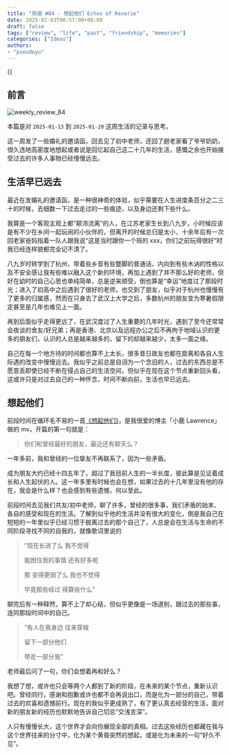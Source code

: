 ```yaml
---
title: "周报 #84 - 想起他们 Echos of Reverie"
date: 2025-02-03T00:57:00+08:00
draft: false
tags: ["review", "life", "past", "friendship", "memories"]
categories: ["Ideas"]
authors:
- "pseudoyu"
---
```


{{<audio src="audios/echos_of_reverie.mp3" caption="《想起他們 Echos of Reverie》" >}}

## 前言

![weekly_review_84](https://image.pseudoyu.com/images/weekly_review_84.png)

本篇是对 `2025-01-13` 到 `2025-01-20` 这周生活的记录与思考。

这一周发了一些婚礼的邀请函，回去见了初中老师，还回了趟老家看了爷爷奶奶，很久违地高密度地想起或者说是回忆起自己这二十几年的生活，感慨之余也开始接受过去的许多人事物已经慢慢远去。

## 生活早已远去

最近在发婚礼的邀请函，是一种很神奇的体验，似乎需要在人生进度条百分之二三十的时候，去细数一下过去走过的一些痕迹，以及身边还剩下些什么。

我算是一个客观主观上都“颠沛流离”的人，在江苏老家生长到八九岁，小时候应该是有不少在乡间一起玩闹的小伙伴的，但离开的时候总归是太小，十余年后有一次回老家爸妈指着一队人跟我说“这是当时跟你一个班的 xxx，你们之前玩得很好”时我已经连样貌都完全记不清了。

八九岁时转学到了杭州，带着些乡音有些蹩脚的普通话、内向到有些木讷的性格以及不安全感让我有些难以融入这个新的环境，再加上遇到了并不那么好的老师，但好在幼时的自己心思也单纯简单，总是逆来顺受，倒也算是“幸运”地度过了那段时光；进入了初高中之后遇到了很好的老师，也交到了朋友，似乎对于杭州也慢慢有了更多的归属感，然而在只身去了武汉上大学之后，多数杭州的朋友变为寒暑假限定甚至是几年也难见上一面。

再到后面似乎走得更远了，在武汉度过了人生重要的几年时光，遇到了至今还常常会夜谈的舍友/好兄弟；再是香港、北京以及远程办公之后不再拘于地域认识的更多的朋友们，认识的人总是越来越多的，留下的却越来越少，太多一面之缘。

自己在每一个地方待的时间都也算不上太长，很多昔日故友也都在距离和各自人生际遇的改变中慢慢远去。我似乎之前总是自诩为一个念旧的人，过去的东西总是不愿意丢即使已经不断在侵占自己的生活空间，但似乎在现在这个节点重新回头看，这或许只是对过去自己的一种怀念，时间不断向前，生活也早已远去。

## 想起他们

前段时间在循环毛不易的一首[《想起他们》](https://www.bilibili.com/video/BV1Nn6AYtExf/)，是我很爱的博主「小鹿 Lawrence」做的 mv，开篇的第一句就是：

> 你们和曾经最好的朋友，最近还有聊天么？

一年多前，我和曾经的一位挚友不再联系了，因为一些矛盾。

成为朋友大约已经十四五年了，超过了我目前人生的一半长度，彼此算是见证着成长和人生起伏的人。这一年多里有时候也会在想，如果过去的十几年里没有他的存在，我会是什么样？也会感到有些遗憾，何以至此。

前段时间去见我们共友/初中老师，聊了许多，曾经的很多事，我们矛盾的始末、各自的感受和现在的生活。了解到似乎他的生活并没有很大的变化，倒是我自己在短短的一年里似乎已经习惯于脱离过去的那个自己了，人总是会在生活与生命的不同阶段寻找不同的自我的，就像歌词里说的

> “现在长进了么 我不觉得
>
> 能困住我的事情 还有好多呢
>
> 那 变得更弱了么 我也不觉得
>
> 毕竟那些经过 得算些什么”

聊完后有一种释然，算不上了却心结，但似乎更像是一场道别，跟过去的那些事，连同那段时间中的自己。

> “有人在我身边 往来穿梭
>
> 留下一部分他们
>
> 带走一部分我”

老师最后问了一句，你们会想着再和好么？

我想了想，或许也只会等两个人都到了新的阶段，在未来的某个节点，重新认识吧。曾经同行，感谢和抱歉或许也都不会再说出口，而是化为一部分的自己，带着过去的欢喜和遗憾前行。现在的我似乎更成熟了，有了更认真去经营的生活，面对新的朋友新的经历也默默地告诉自己切忌“交浅言深”。

人只有慢慢长大，这个世界才会向你展现全部的真相。过去这些经历也都藏在我与这个世界往来的分寸中，化为某个黄昏突然的想起，或是化为未来的一句“好久不见”。
